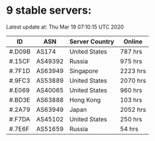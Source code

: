# 9 stable servers:

Latest update at: Thu Mar 19 07:10:15 UTC 2020

| ID | ASN | Server Country | Online |
| -- | --- | -------------- | ------ |
| #.D09B | AS174 | United States | 787 hrs |
| #.15CF | AS49392 | Russia | 975 hrs |
| #.7F1D | AS63949 | Singapore | 2223 hrs |
| #.9FC3 | AS53889 | United States | 2070 hrs |
| #.E069 | AS40065 | United States | 960 hrs |
| #.BD3E | AS63888 | Hong Kong | 103 hrs |
| #.2A79 | AS63949 | Japan | 2052 hrs |
| #.F7DA | AS45102 | United States | 250 hrs |
| #.7E6F | AS51659 | Russia | 54 hrs |

